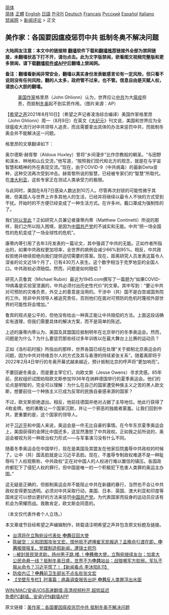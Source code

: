  <!-- 面包屑导航 --> <div class="breadcrumb"><!-- GTranslate: https://gtranslate.io/ -->  <div class="switcher notranslate">  <div class="selected">  <a href="#" onclick="return false;"> 简体</a>  </div>  <div class="option">  <a href="https://www.bannedbook.org" onclick="doGTranslate('zh-CN|zh-CN');jQuery('div.switcher div.selected a').html(jQuery(this).html());return false;" title="简体中文" class="nturl selected"> 简体</a>  <a href="https://www.bannedbook.org/zh-tw/" onclick="doGTranslate('zh-CN|zh-TW');jQuery('div.switcher div.selected a').html(jQuery(this).html());return false;" title="繁體中文" class="nturl"> 正體</a>  <a href="https://www.bannedbook.org/en/" onclick="doGTranslate('zh-CN|en');jQuery('div.switcher div.selected a').html(jQuery(this).html());return false;" title="English" class="nturl"> English</a>  <a href="https://www.bannedbook.org/ja/" onclick="doGTranslate('zh-CN|ja');jQuery('div.switcher div.selected a').html(jQuery(this).html());return false;" title="日本語" class="nturl"> 日語</a>  <a href="https://www.bannedbook.org/ko/" onclick="doGTranslate('zh-CN|ko');jQuery('div.switcher div.selected a').html(jQuery(this).html());return false;" title="한국어" class="nturl"> 한국어</a>  <a href="https://www.bannedbook.org/de/" onclick="doGTranslate('zh-CN|de');jQuery('div.switcher div.selected a').html(jQuery(this).html());return false;" title="Deutsch" class="nturl"> Deutsch</a>  <a href="https://www.bannedbook.org/fr/" onclick="doGTranslate('zh-CN|fr');jQuery('div.switcher div.selected a').html(jQuery(this).html());return false;" title="Français" class="nturl"> Français</a>  <a href="https://www.bannedbook.org/ru/" onclick="doGTranslate('zh-CN|ru');jQuery('div.switcher div.selected a').html(jQuery(this).html());return false;" title="Русский" class="nturl"> Русский</a>  <a href="https://www.bannedbook.org/es/" onclick="doGTranslate('zh-CN|es');jQuery('div.switcher div.selected a').html(jQuery(this).html());return false;" title="Español" class="nturl"> Español</a>  <a href="https://www.bannedbook.org/it/" onclick="doGTranslate('zh-CN|it');jQuery('div.switcher div.selected a').html(jQuery(this).html());return false;" title="Italiano" class="nturl"> Italiano</a>  </div>  </div>      <div class='breadcrumb-sub'><!-- Breadcrumb NavXT 6.3.0 --> <a href="https://www.bannedbook.org/" class="home">禁闻网</a> &gt; <a href="https://www.bannedbook.org/bnews/comments/" class="category">新闻评论</a> &gt; 正文</div></div><h2>美作家：各国要因瘟疫惩罚中共 抵制冬奥不解决问题</h2> <p class="notice"><b>大陆网友注意：本文中的链接除 <a href="https://github.com/bannedbook/fanqiang" >翻墙</a>软件下载和<a href="https://github.com/killgcd/justmysocks/blob/master/README.md">翻墙推荐</a>链接外全部为禁网链接，未翻墙状态下打不开，请勿点击。此为文字版禁闻，欲看图文视频完整版和更多禁闻，请下载<a href="https://github.com/bannedbook/fanqiang">翻墙软件或APP</a>后翻墙上禁闻网。</p><p>备注：翻墙看新闻非常安全，翻墙以真实身份发表敏感言论有一定风险，但只看不说则没有任何风险，翻的人太多，政府管不过来，也不管。信息自由是天赋人权，请放心大胆的翻墙。</b></p>  <div class="entry"> <figure> <p><figcaption><a href="https://www.bannedbook.org/bnews/tag/%e7%be%8e%e5%9b%bd/" class="st_tag internal_tag" rel="tag" title="标签 美国 下的日志">美国</a><a href="https://www.bannedbook.org/bnews/tag/%e4%bd%9c%e5%ae%b6/" class="st_tag internal_tag" rel="tag" title="标签 作家 下的日志">作家</a>格里昂（John Ghlionn）认为，世界应让<a href="https://www.bannedbook.org/bnews/tag/%e4%b8%ad%e5%85%b1/" class="st_tag internal_tag" rel="tag" title="标签 中共 下的日志">中共</a>为大<a href="https://www.bannedbook.org/bnews/tag/%e7%98%9f%e7%96%ab/" class="st_tag internal_tag" rel="tag" title="标签 瘟疫 下的日志">瘟疫</a>担责，而抵制<a href="https://www.bannedbook.org/bnews/tag/%E5%86%AC%E5%A5%A5/" class="st_tag internal_tag" rel="tag" title="标签 冬奥 下的日志">冬奥</a>起不到实质作用。（图片来源：AP）</figcaption></figure> <p>【<span class='wp_keywordlink_affiliate'><a href="https://www.soundofhope.org" title="希望之声" target="_blank">希望之声</a></span>2021年8月10日】（希望之声记者凌浩综合编译）美国作家格里昂（John Ghlionn）周一（8月9日）在英文《<span class='wp_keywordlink_affiliate'><a href="http://www.epochtimes.com/" title="大纪元" target="_blank">大纪元</a></span>》刊文说，美国和世界应为全球瘟疫大流行对中共领导人追责，而且需要拿出具体的办法来惩罚中共，而抵制冬奥会并不能解决这一问题。</p> <p>格里昂的文章翻译如下：</p> <p>奥尔德斯·赫胥黎（Aldous Huxley）曾将“乡间漫步”比作宗教般的朝圣。“与田野和溪水、林地和山丘交流，”他写道，“按照我们现代和北方的观念，就是在与宇宙智慧和精神的外在表现交流。”现在，由于COVID-9（中共病毒）的最新Delta变种，这种交流再次受到冲击。赫胥黎所说的智慧，已经被专家们的“智慧”所取代。在<a href="https://www.bannedbook.org/bnews/tag/%e6%be%b3%e5%a4%a7%e5%88%a9%e4%ba%9a/" class="st_tag internal_tag" rel="tag" title="标签 澳大利亚 下的日志">澳大利亚</a>，这些专家正在测试人类承受力的极限。</p> <p>与此同时，美国在8月7日感染人数达到10万人。尽管再次封锁的可能性微乎其微，但美国人与世界上许多其他人的生活，已经并将继续以最令人不快的方式受到干扰。开始时的不方便已经变成了一种生活方式。在许多州，戴口罩成为强制性的了。</p>  <p>我们<span class='wp_keywordlink'><a href="https://www.bannedbook.org/forum2/topic1436.html" title="历史，何以至此：从小事件看清末以来的大变局 雷 颐" target="_blank">何以至此</a></span>？正如研究人员兼记者康蒂内蒂（Matthew Continetti）所说的那样，我们之所以陷入困境，是因为<span class='wp_keywordlink_affiliate'><a href="https://www.bannedbook.org/" title="中国" target="_blank">中国</a></span><a href="https://www.bannedbook.org/bnews/tag/%e5%85%b1%e4%ba%a7%e5%85%9a/" class="st_tag internal_tag" rel="tag" title="标签 共产党 下的日志">共产党</a>的不诚实和无能。中共“把一场全国性的危机变成了一场全球性的危机”。</p> <p>康蒂内蒂引用了去年3月发表的一篇论文，其中强调了中共的无能。正如作者所指出的，如果中共政权更加坦率，全世界的病例会减少66%到95%。相反，中共政权拒绝并继续拒绝向我们提供迫切需要的答案。现在，距离研究人员发表这篇令人深省的论文近18个月了，已有430万人丧生。这个数字相当于克罗地亚的全国人口。中共政权必须赔偿。然而，问题是如何赔偿？</p> <p>研究人员鲁宾（Michael Rubin）最近为1945.com撰写了一篇题为“如果COVID-19病毒是实验室泄漏的，中共必须付出历史性代价”的文章。其中写到：“要让中共对可预防的灾难负责，外交上的善意是没用的。干涉中（共）国不是白宫或国务院的工作。除非中共领导人被追究责任，否则他们在面对可预防的危机时蔑视外部世界的可能性将会增加。”</p> <p>鲁宾的观点是公平的，但他没有给出一种真正能让中共赔偿的方法。上面这段话确实有道理，但我们需要具体的解决方案，而不是简单的陈述。</p>  <p>上述的康蒂内蒂认为，美国及其盟国应抵制明年在北京举行的冬季奥运会。然而，问题是为什么？为什么要惩罚那些经过多年训练以在最大舞台上比赛的运动员？</p> <p>正如《洛杉矶时报》所指出的那样，世界各国已经在处理“关于抵制北京奥运会的问题，因为中共对待维吾尔人的方式及其与香港的持续紧张关系”。随着离即将于2022年2月4日举行的冬奥开幕式越来越近，预计抵制北京的呼声将“更加响亮”。</p> <p>不要回避冬奥会，而是要主宰它们，向欧文斯（Jesse Owens）寻求灵感。85年前，民权组织试图劝阻欧文斯参加1936年在纳粹德国举行的夏季奥运会。他们的论点是明智的，完全可以理解：为什么在自己的国家遭受种族主义之苦的黑人欧文斯，想要前往一个种族主义已成为反常的民族自豪感来源的国家？</p> <p>不过，欧文斯拒绝退出。相反，他前往德国并绝对占据了主导地位。他此行获得了4枚金牌。他的勇敢让一个国家沉默，并让一个邪恶的独裁者蒙羞。让我们回到中共，更重要的是，这个国家的领导人。</p>  <p>对于<a href="https://www.bannedbook.org/bnews/tag/%e4%b9%a0%e8%bf%91%e5%b9%b3/" class="st_tag internal_tag" rel="tag" title="标签 习近平 下的日志">习近平</a>和中国人来说，奥运会是一件无比自豪的事情。在今年东京夏季奥运会上，美国获得的金牌比中国还多，这显然激怒了中共政权。正如我之前所说的，奥运会被视为另一种政治权力形式——与军事演习没有什么不同。</p> <p>随着冬季奥运会在中国举行，现在是美国及其盟友在他家后院羞辱中共政权的时候了。让中（共）国丢脸就是让习近平丢脸。现在，不羞辱专制政权难道不是一种耻辱吗？人权观察称，中共政权“正在对中国人的人权进行难以置信的镇压。各国政府都犯下了侵犯人权的罪行，但中国是唯一的一个积极犯下危害人类罪的奥运主办国。”</p> <p>这无疑是正确的，但抵制奥运会并不能阻止中共在新疆的暴行，当然也不会让中共政权变得更加透明。必须对中共采取行动，美国、日本、英国、澳大利亚和印度等国肯定可以想出更好的方法来惩罚<a href="https://www.bannedbook.org/bnews/tag/%e4%b8%ad%e5%9b%bd%e5%85%b1%e4%ba%a7%e5%85%9a/" class="st_tag internal_tag" rel="tag" title="标签 中国共产党 下的日志">中国共产党</a>。为代表国家而投身的运动员应该有机会为荣耀而战。我敢肯定，欧文斯会同意的。</p> <p>（本文仅代表作者个人立场。）</p>  <p>本文章或节目经希望之声编辑制作，转载请注明希望之声并包含原文标题及链接。 </p> <ul class='op-related-articles' title='相关阅读'> <li><a href='https://www.bannedbook.org/bnews/worldnews/20210811/1604216.html' target='_blank'>台湾将在立陶宛设代表处 <b>中共</b>召回大使</a></li> <li><a href='https://www.bannedbook.org/bnews/bannedvideo/20210811/1604199.html' target='_blank'>陈破空：义和团围攻张文宏，恨他拒不遮掩崔天凯叛逃？孟晚舟引渡在即，<b>中共</b>极限报复。党媒制造假新闻，遭瑞士抓包</a></li> <li><a href='https://www.bannedbook.org/bnews/bannedvideo/20210811/1604190.html' target='_blank'>💥被封居民哭求助，扬州男子跳.楼.！<b>中共</b>撤大使，立陶宛继续友台；加拿大公民命悬一线？抵制冬奥日盛，世界不为<b>中共</b>站台；战狼嘲军方软弱，军队不服从命令？习近平慌了！【新闻看点‭ ‬李沐阳8.11】</a></li> <li><a href='https://www.bannedbook.org/bnews/taiwannews/20210811/1604189.html' target='_blank'>防疫内讧？<b>中共</b>前卫生部长不点名批张文宏</a></li> <li><a href='https://www.bannedbook.org/bnews/comments/20210811/1604165.html' target='_blank'>【戈壁东专栏】时事篇：病毒调查报告出炉 <b>中共</b>反人类罪浮出水面</a></li> </ul> <p class="texttj"> <a href="https://github.com/bannedbook/fanqiang/wiki/V2ray%E6%9C%BA%E5%9C%BA" target="_blank">WIN/MAC/安卓/iOS高速翻墙:高清视频秒开,超低延迟</a><br/> <a href="https://github.com/bannedbook/fanqiang/wiki/%E7%A6%81%E9%97%BB%E7%BD%91%E5%AE%89%E5%8D%93%E7%BF%BB%E5%A2%99%E6%96%B0%E9%97%BBAPP" target="_blank">免费PC翻墙、安卓VPN翻墙APP</a></p><p>原文链接：<a class="src_link"  href="https://www.soundofhope.org/post/534203" target="_blank">美作家：各国要因瘟疫惩罚中共 抵制冬奥不解决问题</a></p><a name='sharetosocial'></a>  <div style="margin-bottom:5px;padding-bottom:5px;clear:both"> <div id="archive-pix-1" class="banner-ads"> <!-- AuctionX Display platform tag START --> <div id="26318x728x90x621x_ADSLOT2" clicktrack="%%CLICK_URL_ESC%%"></div> <!-- AuctionX Display platform tag END --> </div> <div id="archive-pix-2" class="banner-ads"> <!-- AuctionX Display platform tag START --> <div id="26315x300x250x621x_ADSLOT2" clicktrack="%%CLICK_URL_ESC%%"></div> <!-- AuctionX Display platform tag END --> </div> </div>  <div id="archive-pix-1" class="banner-ads"> <!-- AuctionX Display platform tag START --> <div id="26318x728x90x621x_ADSLOT3" clicktrack="%%CLICK_URL_ESC%%"></div> <!-- AuctionX Display platform tag END --> </div> </div><!--END ENTRY--> 